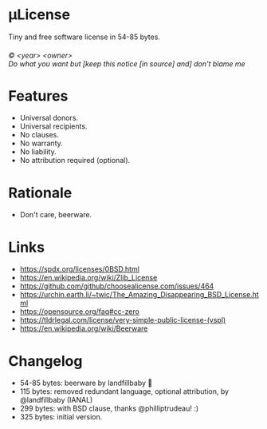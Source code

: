 # μLicense

Tiny and free software license in 54-85 bytes.

<h6>
© &lt;year&gt; &lt;owner&gt;<br/>
Do what you want but [keep this notice [in source] and] don't blame me
</h6>

# Features
- Universal donors.
- Universal recipients.
- No clauses.
- No warranty.
- No liability.
- No attribution required (optional).

# Rationale
- Don't care, beerware.

# Links
- https://spdx.org/licenses/0BSD.html
- https://en.wikipedia.org/wiki/Zlib_License
- https://github.com/github/choosealicense.com/issues/464
- https://urchin.earth.li/~twic/The_Amazing_Disappearing_BSD_License.html
- https://opensource.org/faq#cc-zero
- https://tldrlegal.com/license/very-simple-public-license-(vspl)
- https://en.wikipedia.org/wiki/Beerware

# Changelog
- 54-85 bytes: beerware by landfillbaby 🤷
- 115 bytes: removed redundant language, optional attribution, by @landfillbaby (IANAL)
- 299 bytes: with BSD clause, thanks @philliptrudeau! :)
- 325 bytes: initial version.

